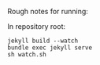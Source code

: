 Rough notes for running:

In repository root:

```
jekyll build --watch
bundle exec jekyll serve
sh watch.sh
```
